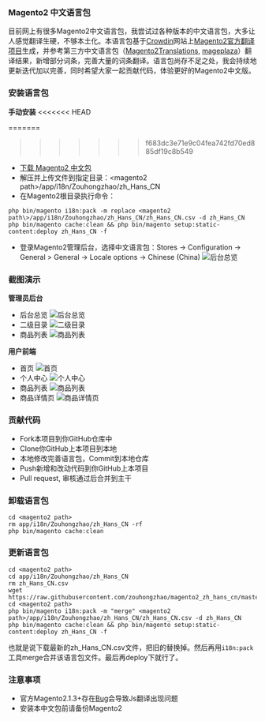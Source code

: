 ### Magento2 中文语言包
目前网上有很多Magento2中文语言包，我尝试过各种版本的中文语言包，大多让人感觉翻译生硬，不够本土化。本语言包基于[Crowdin](https://crowdin.com/)网站上[Magento2官方翻译项目](https://crowdin.com/project/magento-2/zh-CN)生成，并参考第三方中文语言包（[Magento2Translations](https://github.com/Magento2Translations/language_zh_hans_cn), [mageplaza](https://github.com/mageplaza/magento-2-chinese-language-pack)）翻译结果，新增部分词条，完善大量的词条翻译。语言包尚存不足之处，我会持续地更新迭代加以完善，同时希望大家一起贡献代码，体验更好的Magento2中文版。

### 安装语言包

**手动安装**
<<<<<<< HEAD

=======
>>>>>>> f683dc3e71e9c04fea742fd70ed885df19c8b549
- [下载 Magento2 中文包](https://github.com/zouhongzhao/magento2_zh_hans_cn/archive/master.zip)
- 解压并上传文件到指定目录：\<magento2 path\>/app/i18n/Zouhongzhao/zh_Hans_CN
- 在Magento2根目录执行命令：

```
php bin/magento i18n:pack -m replace <magento2 path\>/app/i18n/Zouhongzhao/zh_Hans_CN/zh_Hans_CN.csv -d zh_Hans_CN
php bin/magento cache:clean && php bin/magento setup:static-content:deploy zh_Hans_CN -f
```

- 登录Magento2管理后台，选择中文语言包：Stores -> Configuration -> General > General -> Locale options -> Chinese (China)
![后台总览](http://i.imgur.com/1zS25hH.png)

### 截图演示
**管理员后台**
- 后台总览
![后台总览](http://i.imgur.com/dc6h7iV.png)
- 二级目录
![二级目录](http://i.imgur.com/ocvTAlt.png)
- 商品列表
![商品列表](http://i.imgur.com/hVlMnrm.png)

**用户前端**
- 首页
![首页](http://i.imgur.com/tKuVJO4.png)
- 个人中心
![个人中心](http://i.imgur.com/FYGpSfB.png)
- 商品列表
![商品列表](http://i.imgur.com/GXnGFvQ.png)
- 商品详情页
![商品详情页](http://i.imgur.com/2CAWCk4.png)

### 贡献代码
- Fork本项目到你GitHub仓库中
- Clone你GitHub上本项目到本地
- 本地修改完善语言包，Commit到本地仓库
- Push新增和改动代码到你GitHub上本项目
- Pull request, 审核通过后合并到主干

### 卸载语言包
```
cd <magento2 path>
rm app/i18n/Zouhongzhao/zh_Hans_CN -rf
php bin/magento cache:clean
```

### 更新语言包
```
cd <magento2 path>
cd app/i18n/Zouhongzhao/zh_Hans_CN
rm zh_Hans_CN.csv
wget https://raw.githubusercontent.com/zouhongzhao/magento2_zh_hans_cn/master/zh_Hans_CN.csv
cd <magento2 path>
php bin/magento i18n:pack -m "merge" <magento2 path>/app/i18n/Zouhongzhao/zh_Hans_CN/zh_Hans_CN.csv -d zh_Hans_CN
php bin/magento cache:clean && php bin/magento setup:static-content:deploy zh_Hans_CN -f
```
也就是说下载最新的zh_Hans_CN.csv文件，把旧的替换掉。然后再用`i18n:pack`工具merge合并该语言包文件。最后再deploy下就行了。
### 注意事项
- 官方Magento2.1.3+存在[Bug](https://github.com/magento/magento2/issues/7862)会导致Js翻译出现问题
- 安装本中文包前请备份Magento2
